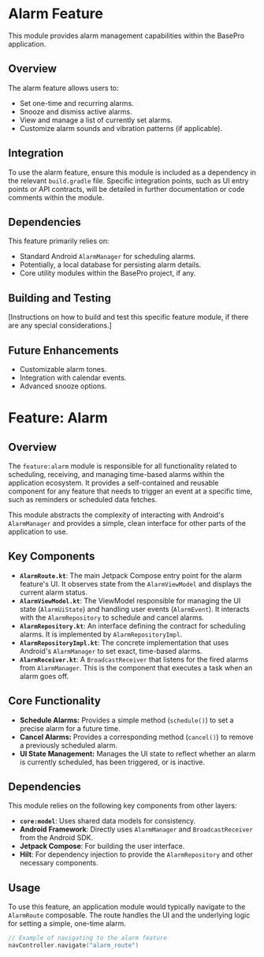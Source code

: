 # Alarm Feature

This module provides alarm management capabilities within the BasePro application.

## Overview

The alarm feature allows users to:

- Set one-time and recurring alarms.
- Snooze and dismiss active alarms.
- View and manage a list of currently set alarms.
- Customize alarm sounds and vibration patterns (if applicable).

## Integration

To use the alarm feature, ensure this module is included as a dependency in the relevant
`build.gradle` file. Specific integration points, such as UI entry points or API contracts, will be
detailed in further documentation or code comments within the module.

## Dependencies

This feature primarily relies on:

- Standard Android `AlarmManager` for scheduling alarms.
- Potentially, a local database for persisting alarm details.
- Core utility modules within the BasePro project, if any.

## Building and Testing

[Instructions on how to build and test this specific feature module, if there are any special considerations.]

## Future Enhancements

- Customizable alarm tones.
- Integration with calendar events.
- Advanced snooze options.

# Feature: Alarm

## Overview

The `feature:alarm` module is responsible for all functionality related to scheduling, receiving,
and managing time-based alarms within the application ecosystem. It provides a self-contained and
reusable component for any feature that needs to trigger an event at a specific time, such as
reminders or scheduled data fetches.

This module abstracts the complexity of interacting with Android's `AlarmManager` and provides a
simple, clean interface for other parts of the application to use.

## Key Components

- **`AlarmRoute.kt`**: The main Jetpack Compose entry point for the alarm feature's UI. It observes
  state from the `AlarmViewModel` and displays the current alarm status.
- **`AlarmViewModel.kt`**: The ViewModel responsible for managing the UI state (`AlarmUiState`) and
  handling user events (`AlarmEvent`). It interacts with the `AlarmRepository` to schedule and
  cancel alarms.
- **`AlarmRepository.kt`**: An interface defining the contract for scheduling alarms. It is
  implemented by `AlarmRepositoryImpl`.
- **`AlarmRepositoryImpl.kt`**: The concrete implementation that uses Android's `AlarmManager` to
  set exact, time-based alarms.
- **`AlarmReceiver.kt`**: A `BroadcastReceiver` that listens for the fired alarms from
  `AlarmManager`. This is the component that executes a task when an alarm goes off.

## Core Functionality

- **Schedule Alarms:** Provides a simple method (`schedule()`) to set a precise alarm for a future
  time.
- **Cancel Alarms:** Provides a corresponding method (`cancel()`) to remove a previously scheduled
  alarm.
- **UI State Management:** Manages the UI state to reflect whether an alarm is currently scheduled,
  has been triggered, or is inactive.

## Dependencies

This module relies on the following key components from other layers:

- **`core:model`**: Uses shared data models for consistency.
- **Android Framework**: Directly uses `AlarmManager` and `BroadcastReceiver` from the Android SDK.
- **Jetpack Compose**: For building the user interface.
- **Hilt**: For dependency injection to provide the `AlarmRepository` and other necessary
  components.

## Usage

To use this feature, an application module would typically navigate to the `AlarmRoute` composable.
The route handles the UI and the underlying logic for setting a simple, one-time alarm.

```kotlin
// Example of navigating to the alarm feature
navController.navigate("alarm_route")
